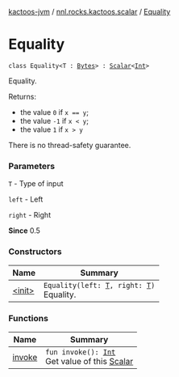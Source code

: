 [kactoos-jvm](../../index.md) / [nnl.rocks.kactoos.scalar](../index.md) / [Equality](./index.md)

# Equality

`class Equality<T : `[`Bytes`](../../nnl.rocks.kactoos/-bytes/index.md)`> : `[`Scalar`](../../nnl.rocks.kactoos/-scalar/index.md)`<`[`Int`](https://kotlinlang.org/api/latest/jvm/stdlib/kotlin/-int/index.html)`>`

Equality.

Returns:

* the value `0` if `x == y`;
* the value `-1` if `x < y`;
* the value `1` if `x > y`

There is no thread-safety guarantee.

### Parameters

`T` - Type of input

`left` - Left

`right` - Right

**Since**
0.5

### Constructors

| Name | Summary |
|---|---|
| [&lt;init&gt;](-init-.md) | `Equality(left: `[`T`](index.md#T)`, right: `[`T`](index.md#T)`)`<br>Equality. |

### Functions

| Name | Summary |
|---|---|
| [invoke](invoke.md) | `fun invoke(): `[`Int`](https://kotlinlang.org/api/latest/jvm/stdlib/kotlin/-int/index.html)<br>Get value of this [Scalar](../../nnl.rocks.kactoos/-scalar/index.md) |
